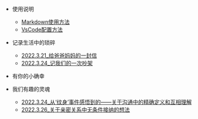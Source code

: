 - 使用说明

  - [Markdown使用方法](Tools/MarkdownKnowledge.md)
  - [VsCode配置方法](Tools/APPsInVScode.md)

- 记录生活中的琐碎
  - [2022.3.21_给爸爸妈妈的一封信](DailyLife/Letter_ToMengLong'sParents.md)
  - [2022.3.24_记我们的一次吵架](DailyLife/Dairy_HaveABigFight)
- 有你的小确幸
- 我们有趣的灵魂
  - [2022.3.24_从‘纹身’事件感悟到的——关于沟通中的精确定义和互相理解](Thoughts/Communication_DefinitionAndUnderstanding.md)
  - [2022.3.26_关于亲密关系中无条件接纳的想法](Thoughts/Thoughts_AboutAcceptanceOfLovers.md)
